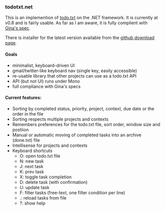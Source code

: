 ### todotxt.net

This is an implemention of [todo.txt](http://todotxt.com/) on the .NET framework. It is currently at v0.8 and is fairly 
usable. As far as I am aware, it is fully complient with [Gina's spec](https://github.com/ginatrapani/todo.txt-touch/wiki/Todo.txt-File-Format). 

There is installer for the latest version available from the [github download page](https://github.com/benrhughes/todotxt.net/downloads).

#### Goals

 - minimalist, keyboard-driven UI
 - gmail/twitter-like keyboard nav (single key, easily accessible)
 - re-usable library that other projects can use as a todo.txt API
 - API (but not UI) runs under Mono
 - full compliance with Gina's specs


#### Current features:

 - Sorting by completed status, priority, project, context, due date or the order in the file
 - Sorting respects multiple projects and contexts
 - Remembers preferences for the todo.txt file, sort order, window size and postiion
 - Manual or automatic moving of completed tasks into an archive (done.txt) file
 - Intellisense for projects and contexts
 - Keyboard shortcuts
	- O: open todo.txt file
	- N: new task
	- J: next task
	- K: prev task
	- X: toggle task completion
	- D: delete task (with confirmation)
	- U: update task
	- F: filter tasks (free-text, one filter condition per line)
	- .: reload tasks from file
	- ?: show help